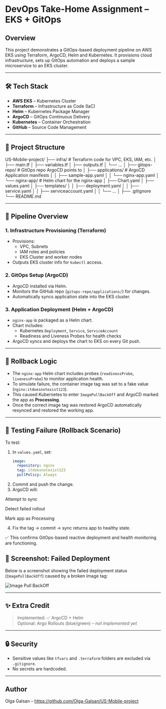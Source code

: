 # DevOps Take-Home Assignment – EKS + GitOps


## Overview

This project demonstrates a GitOps-based deployment pipeline on AWS EKS using Terraform, ArgoCD, Helm and Kubernetes. It provisions cloud infrastructure, sets up GitOps automation and deploys a sample microservice to an EKS cluster.

---

## 🛠 Tech Stack

- **AWS EKS** – Kubernetes Cluster
- **Terraform** – Infrastructure as Code (IaC)
- **Helm** – Kubernetes Package Manager
- **ArgoCD** – GitOps Continuous Delivery
- **Kubernetes** – Container Orchestration
- **GitHub** – Source Code Management

---

## 📁 Project Structure

US-Mobile-project/
├── infra/                  # Terraform code for VPC, EKS, IAM, etc.
│   ├── main.tf
│   ├── variables.tf
│   ├── outputs.tf
│   └── ...
│
├── gitops-repo/            # GitOps repo ArgoCD points to
│   ├── applications/       # ArgoCD Application manifests
│   │   ├── sample-app.yaml
│   │   └── nginx-app.yaml
│   └── nginx-app/          # Helm chart for the nginx-app
│       ├── Chart.yaml
│       ├── values.yaml
│       ├── templates/
│       │   ├── deployment.yaml
│       │   ├── service.yaml
│       │   ├── serviceaccount.yaml
│       │   └── ...
│
├── .gitignore
└── README.md

---

## 🚀 Pipeline Overview

### 1. **Infrastructure Provisioning (Terraform)**

- Provisions:
  - VPC, Subnets
  - IAM roles and policies
  - EKS Cluster and worker nodes
- Outputs EKS cluster info for `kubectl` access.

### 2. **GitOps Setup (ArgoCD)**

- ArgoCD installed via Helm.
- Monitors the GitHub repo (`gitops-repo/applications/`) for changes.
- Automatically syncs application state into the EKS cluster.

### 3. **Application Deployment (Helm + ArgoCD)**

- `nginx-app` is packaged as a Helm chart.
- Chart includes:
  - Kubernetes `Deployment`, `Service`, `ServiceAccount`
  - Readiness and Liveness Probes for health checks
- ArgoCD syncs and deploys the chart to EKS on every Git push.

---

## 🔁 Rollback Logic

- The `nginx-app` Helm chart includes probes (`readinessProbe`, `livenessProbe`) to monitor application health.
- To simulate failure, the container image tag was set to a fake value (`nginx:itdoesnotexist123`).
- This caused Kubernetes to enter `ImagePullBackOff` and ArgoCD marked the app as **Processing**.
- Once the correct image tag was restored ArgoCD automatically resynced and restored the working app.

---

## 🧪 Testing Failure (Rollback Scenario)

To test:

1. In `values.yaml`, set:
   ```yaml
   image:
     repository: nginx
     tag: itdoesnotexist123
     pullPolicy: Always

2. Commit and push the change.
3. ArgoCD will:

Attempt to sync

Detect failed rollout

Mark app as Processing

4. Fix the tag → commit → sync returns app to healthy state.

✅ This confirms GitOps-based reactive deployment and health monitoring are functioning.

## 📸 Screenshot: Failed Deployment

Below is a screenshot showing the failed deployment status (`ImagePullBackOff`) caused by a broken image tag:

![Image Pull BackOff](assets/backoff.png)


---

## ✨ Extra Credit

> Implemented: ✅ ArgoCD + Helm  
> Optional: Argo Rollouts (blue/green) – *not implemented yet*

---

## 🔒 Security

- Sensitive values like `tfvars` and `.terraform` folders are excluded via `.gitignore`.
- No secrets are hardcoded.

---

## Author

Olga Galsan – https://github.com/Olga-Galsan/US-Mobile-project
